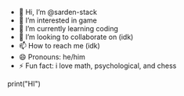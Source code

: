 - 👋 Hi, I’m @sarden-stack
- 👀 I’m interested in game
- 🌱 I’m currently learning coding
- 💞️ I’m looking to collaborate on (idk)
- 📫 How to reach me (idk)
- 😄 Pronouns: he/him
- ⚡ Fun fact: i love math, psychological, and chess

<!---
sarden-stack/sarden-stack is a ✨ special ✨ repository because its `README.md` (this file) appears on your GitHub profile.
You can click the Preview link to take a look at your changes.
--->
print("HI")
